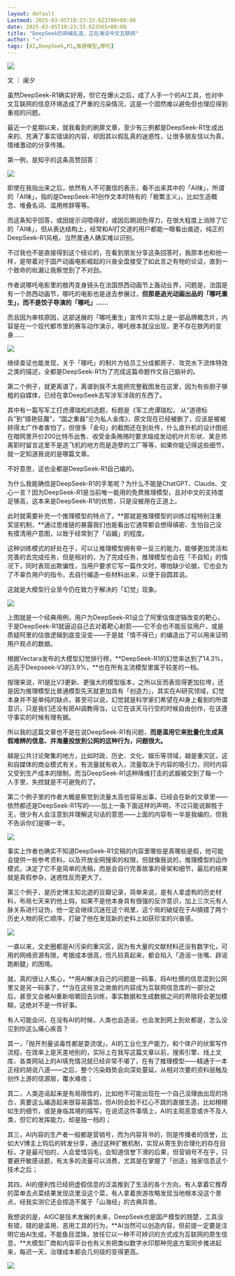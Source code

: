 ```yaml
---
layout: default
Lastmod: 2025-03-05T19:23:33.623780+00:00
date: 2025-03-05T19:23:33.623565+00:00
title: "DeepSeek的胡编乱造，正在淹没中文互联网"
author: "→"
tags: [AI,DeepSeek,R1,推理模型,哪吒]
---
```


![](https://images.weserv.nl/?url=https%3A//mmbiz.qpic.cn/mmbiz_gif/7smcUtbXojvFT9Hga8ONibpN5W1IV6ibpDZqCTZQpnmw8S0XlDRXYngyF5tQILNXW9CsPw9UQibdEyKRdcqE7KcVw/640%3Fwx_fmt%3Dgif)

文 ｜ 阑夕

虽然DeepSeek-R1确实好用，但它在爆火之后，成了人手一个的AI工具，也对中文互联网的信息环境造成了严重的污染情况，这是一个固然难以避免但也理应得到重视的问题。

最近一个星期以来，就我看到的刷屏文章，至少有三例都是DeepSeek-R1生成出来的、充满了事实错误的内容，却因其以假乱真的迷惑性，让很多朋友信以为真，情绪激动的分享传播。

第一例，是知乎的这条高赞回答：

![](https://images.weserv.nl/?url=https%3A//mmbiz.qpic.cn/mmbiz_jpg/7smcUtbXojtHMKx4vQlic0Tt2MMQibmhIznX4OFeo9OxTRicicmOkDqVCSDK9hzyOt4K5jkVEBDTxmQgMnS2icHUxLQ/640%3Fwx_fmt%3Djpeg%26from%3Dappmsg)

即使在我指出来之后，依然有人不可置信的表示，看不出来其中的「AI味」，所谓的「AI味」，指的是DeepSeek-R1创作文本时特有的「极繁主义」，比如生造概念、堆叠名词、滥用修辞等等。  

而这条知乎回答，或因提示词喂得好，或因后期润色得力，在很大程度上消除了它的「AI味」，但从表达结构上，经常和AI打交道的用户都能一眼看出痕迹，纯正的DeepSeek-R1风格，当然普通人确实难以识别。

不过我也不是直接得到这个结论的，在看到朋友分享这条回答时，我原本也和他一样，是带着对于国产动画电影崛起的兴奋全盘接受了如此言之有物的论证，直到一个致命的纰漏让我察觉到了不对劲。

作者说哪吒电影里的敖丙变身镜头在法国昂西动画节上轰动业界，问题是，法国是有一个昂西动画节，哪吒的电影也是送去参展过，**但那是追光动画出品的「哪吒重生」，而不是饺子导演的「哪吒」……**

而且因为审核原因，这部送展的「哪吒重生」宣传片实际上是一部品牌概念片，内容是在一个现代都市里的赛车动作演示，哪吒根本就没出现，更不存在敖丙的变身……

![](https://images.weserv.nl/?url=https%3A//mmbiz.qpic.cn/mmbiz_png/7smcUtbXojtHMKx4vQlic0Tt2MMQibmhIzyHhxlqbm0fsasib4eEnfsOQXck9xuNzTDmoPIJk9G03VNTH7rxcupwg/640%3Fwx_fmt%3Dpng%26from%3Dappmsg)

继续查证也能发现，关于「哪吒」的制片方给员工分成都房子、攻克水下流体特效之类的描述，全都是DeepSeek-R1为了完成这篇命题作文自己脑补的。

第二个例子，就更离谱了，离谱到我不太能把完整截图发在这里，因为有些胆子够粗的自媒体，已经在拿DeepSeek去写涉军涉政的东西了。  

其中有一篇写军工打虎谭瑞松的选题，标题是《军工虎谭瑞松， 从“道德标兵”到“猎艳狂魔”，“国之重器”沦为私人金库》，原文现在已经被删了，应该是被被转得太广作者害怕了，但很多「金句」的截图还在到处传，什么直升机的设计图纸在暗网里开价200比特币出售、收受金条贿赂时要求熔成发动机叶片形状、某总师离职时留言这里不是造飞机的地方而是造孽的工厂等等，如果你能记得这些细节，就一定知道我说的是哪篇文章。

不好意思，这也全都是DeepSeek-R1自己编的。

为什么我能确信是DeepSeek-R1的手笔呢？为什么不能是ChatGPT、Claude、文心一言？因为DeepSeek-R1是当前唯一能用的免费推理模型，且对中文的支持度足够高，这本来是DeepSeek-R1的优势，只是没被用在正道上。

此时就需要补充一个推理模型的特点了，**那就是推理模型的训练过程特别注重奖惩机制，**通过思维链的暴露我们也能看出它通常都会想得缜密、生怕自己没有摸清用户意图，以致于经常到了「谄媚」的程度。

这种训练模式的好处在于，可以让推理模型拥有举一反三的能力，能够更加灵活和完善的去完成任务，但是相对的，为了完成任务，推理模型也会在「不自知」的情况下，同时表现出欺骗性，当用户要求它写一篇作文时，哪怕缺少论据，它也会为了不辜负用户的指令，去自行编造一些材料出来，以便于自圆其说。

这就是大模型行业至今仍在致力于解决的「幻觉」现象。

![](https://images.weserv.nl/?url=https%3A//mmbiz.qpic.cn/mmbiz_jpg/7smcUtbXojvD5ic6vpBic47ttdCt3h8uvyw2k3ViadGw3C8YwLic7YHpLBltehibic7uxkll8shVfjjQdNIwbRfsxtTw/640%3Fwx_fmt%3Djpeg%26from%3Dappmsg)

上图就是一个经典用例，用户为DeepSeek-R1设立了阿里估值逻辑改变的靶心，于是DeepSeek-R1就逼迫自己去对着靶心射箭——它不会也不能反驳用户，或是质疑阿里的估值逻辑到底变没变——于是就「情不得已」的编造出了可以用来证明用户观点的数据。

根据Vectara发布的大模型幻觉排行榜，**DeepSeek-R1的幻觉率达到了14.3%，远高于Deepseek-V3的3.9%，**也在所有主流模型里属于较差的一档。

按理来说，R1是比V3更新、更强大的模型版本，之所以反而表现得更加拉垮，还是因为推理模型比普通模型先天就更加具有「创造力」，其实在AI研究领域，幻觉本身并不是单纯的缺点，甚至可以说，幻觉就是科学家们希望在AI身上看到的所谓意识，只是我们还没有把AI调教得当，让它在该天马行空的时候自由创作，在该遵守事实的时候有理有据。

所以我的这篇文章也不是在说DeepSeek-R1有问题，**而是滥用它来批量化生成真假难辨的信息、并海量投放到公网的这种行为，问题很大。**

越是公共讨论聚集的地方，比如时政、历史、文化、娱乐等领域，越是重灾区，这和自媒体的商业模式有关，有流量就有收入，流量取决于内容的吸引力，同时内容又受到生产成本的限制，而当DeepSeek-R1这种降维打击的武器被交到了每一个人手里，失控就是不可避免的了。

第二个例子里的作者大概是察觉到流量太高也容易出事，已经会在新的文章里——依然都还是DeepSeek-R1写的——加上一条下面这样的声明，不过只能说聊胜于无，很少有人会注意到并理解这句话的意思——上面的内容有一半是我编的，但我不告诉你们是哪一半。

![](https://images.weserv.nl/?url=https%3A//mmbiz.qpic.cn/mmbiz_jpg/7smcUtbXojvD5ic6vpBic47ttdCt3h8uvyEIu1Q8AYOPUvibSJZgUKrl85OxzG3DN64hP7SaP8m5OKt2vsG8GP8Kg/640%3Fwx_fmt%3Djpeg%26from%3Dappmsg)

事实上作者也确实不知道DeepSeek-R1交稿的内容里哪些是真哪些是假，他可能会提供一些参考资料，以及开放全网搜索的权限，但就像我说的，推理模型的运作模式，决定了它不是简单的洗稿，而是会自行完善故事的骨架和细节，最后的结果就是真假参杂，迷惑性反而更大了。

第三个例子，是历史博主知北遊的豆瓣记录，简单来说，是有人拿虚构的历史材料，布局七天来钓他上钩，如果不是他本身具有很强的反诈意识，加上三次元有人脉关系进行证伪，他一定会继续沉迷在这个局里，这个局的破绽在于AI搞错了两个历史人物的死亡顺序，打破了他在发现新的史料上如获珍宝的兴奋感。

![](https://images.weserv.nl/?url=https%3A//mmbiz.qpic.cn/mmbiz_jpg/7smcUtbXojvD5ic6vpBic47ttdCt3h8uvyGCQfcC1ibShlCpHJd7tNMP5lTUHDXcRVFB4thj8Ln33UHMamSaUw2cg/640%3Fwx_fmt%3Djpeg%26from%3Dappmsg)

一直以来，文史圈都是AI污染的重灾区，因为有大量的文献材料还没有数字化，可用的网络资源有限，考据成本很高，但凡较真起来，都会陷入「造谣一张嘴、辟谣跑断腿」的困境。

就，真的很让人焦心，**用AI解决自己的问题是一码事，将AI杜撰的信息混到公网里又是另一码事了，**当在这些言之凿凿的内容成为互联网信息库的一部分之后，甚至又会被AI重新咀嚼回去训练，事实数据和生成数据之间的界限将会更加模糊，这绝对不是一件好事。

有人可能会问，在没有AI的时候，人类也会造谣，也会发到网上到处都是，怎么没见到你这么痛心疾首？

其一，「抛开剂量谈毒性都是耍流氓」，AI的工业化生产能力，和个体户的伏案写作流程，在效率上是天差地别的，实际上在我写这篇文章以前，搜索引擎、线上文库、各类网站上的AI填充情况就已经非常不堪了，在有了推理模型——精通于一本正经的胡说八道——之后，整个污染趋势会向深处蔓延，从相对次要的资料层触及创作上游的信源层，覆水难收；  

其二，人类造谣起来是有局限性的，比如他不可能出现在一个自己没理由出现的场合，真要这么编造起来很容易露馅，但AI则会脸不红心不跳的直接生造，比如栩栩如生的细节，或是身临其境的描写，在说谎这件事情上，AI的主观恶意或许不及人类，但它的发挥能力，却是独一档的；

其三，AI内容的生产者一般都是营销号，而为内容背书的，则是传播者的信誉，比如大V博主上钩后的转发分享，通过这种扩散机制，实现从寄生到合理化的存在目标，才是最可怕的，人会爱惜羽毛，会知道信誉下滑的后果，但营销号不在乎，只要避开敏感话题，有太多的流量可以消费，尤其是在掌握了「创造」独家信息这个技术之后；

其四，AI的便利性已经把虚假信息的泛滥推到了生活的各个方向，有人拿着它推荐的菜单去点菜结果发现店里没这个菜，有人拿着旅游攻略发现当地根本没这个景点，经我实测它还会捏造不属于「山海经」的古典异兽。

我想说的是，AIGC是技术发展的未来，DeepSeek也是国产模型的翘楚，工具没有错，错的是滥用、恶用工具的行为，**AI当然可以创造内容，但前提一定要是注明它由AI生成，不能鱼目混珠，放任它以一种不可辨识的方式成为互联网的原生信息，**大模型厂商和内容平台也有义务把类似数字水印那种兜底方案同步推进起来，每迟一天，治理成本都会几何级的变得更高。

![](https://images.weserv.nl/?url=https%3A//mmbiz.qpic.cn/mmbiz_gif/7smcUtbXojvFT9Hga8ONibpN5W1IV6ibpDsWpYKSJu5RQIeVAO5CAlyZK9S8jDgmVsQnnRtkapnrc1ruwKia1SqwA/640%3Fwx_fmt%3Dgif)

